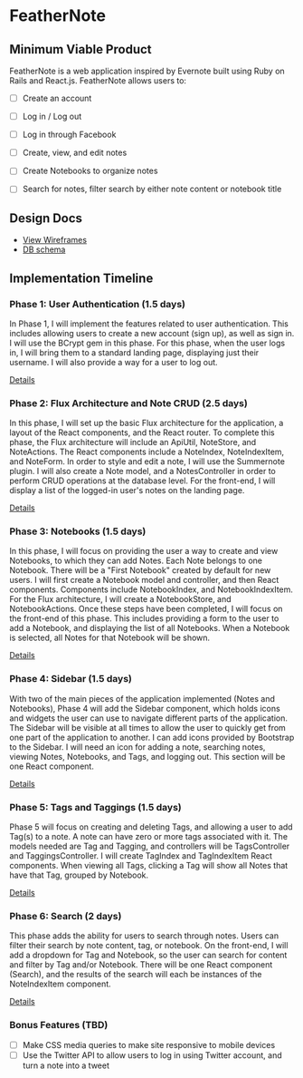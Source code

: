 # FeatherNote

## Minimum Viable Product

FeatherNote is a web application inspired by Evernote built using Ruby on Rails
and React.js. FeatherNote allows users to:

<!-- This is a Markdown checklist. Use it to keep track of your progress! -->

- [ ] Create an account
- [ ] Log in / Log out
- [ ] Log in through Facebook
- [ ] Create, view, and edit notes
- [ ] Create Notebooks to organize notes
- [ ] Search for notes, filter search by either note content or notebook title


## Design Docs
* [View Wireframes][view]
* [DB schema][schema]

[view]: ./docs/wireframes
[schema]: ./docs/schema.md

## Implementation Timeline

### Phase 1: User Authentication (1.5 days)
In Phase 1, I will implement the features related to user authentication.
This includes allowing users to create a new account (sign up), as well
as sign in. I will use the BCrypt gem in this phase. For this phase, when the user
logs in, I will bring them to a standard landing page, displaying just their username.
I will also provide a way for a user to log out.

[Details][phase-one]


### Phase 2: Flux Architecture and Note CRUD (2.5 days)
In this phase, I will set up the basic Flux architecture for the application,
a layout of the React components, and the React router. To complete this phase,
the Flux architecture will include an ApiUtil, NoteStore, and NoteActions. The React
components include a NoteIndex, NoteIndexItem, and NoteForm. In order to
style and edit a note, I will use the Summernote plugin. I will also create
a Note model, and a NotesController in order to perform CRUD operations
at the database level. For the front-end, I will display a list of the
logged-in user's notes on the landing page.

[Details][phase-two]


### Phase 3: Notebooks (1.5 days)
In this phase, I will focus on providing the user a way to create and view Notebooks,
to which they can add Notes. Each Note belongs to one Notebook. There will
be a "First Notebook" created by default for new users.
I will first create a Notebook model and controller, and then React components.
Components include NotebookIndex, and NotebookIndexItem.
For the Flux architecture, I will create a NotebookStore, and NotebookActions.
Once these steps have been completed, I will focus on the front-end of this phase.
This includes providing a form to the user to add a Notebook, and displaying
the list of all Notebooks. When a Notebook is selected, all Notes for that
Notebook will be shown.

[Details][phase-three]


### Phase 4: Sidebar (1.5 days)
With two of the main pieces of the application implemented (Notes and Notebooks),
Phase 4 will add the Sidebar component, which holds icons and widgets
the user can use to navigate different parts of the application. The Sidebar
will be visible at all times to allow the user to quickly get from one part
of the application to another. I can add icons provided by Bootstrap to the Sidebar.
I will need an icon for adding a note, searching notes, viewing Notes, Notebooks,
and Tags, and logging out. This section will be one React component.

[Details][phase-four]


### Phase 5: Tags and Taggings (1.5 days)
Phase 5 will focus on creating and deleting Tags, and allowing a user
to add Tag(s) to a note. A note can have zero or more tags associated with it.
The models needed are Tag and Tagging, and controllers will be TagsController
and TaggingsController. I will create TagIndex and TagIndexItem React components.
When viewing all Tags, clicking a Tag will show all Notes that have
that Tag, grouped by Notebook.

[Details][phase-five]


### Phase 6: Search (2 days)
This phase adds the ability for users to search through notes.
Users can filter their search by note content, tag, or notebook.
On the front-end, I will add a dropdown for Tag and Notebook, so the user
can search for content and filter by Tag and/or Notebook. There will be
one React component (Search), and the results of the search will
each be instances of the NoteIndexItem component.

[Details][phase-six]


### Bonus Features (TBD)
- [ ] Make CSS media queries to make site responsive to mobile devices
- [ ] Use the Twitter API to allow users to log in using Twitter account, and turn a note into a tweet

[phase-one]: ./docs/phases/phase1.md
[phase-two]: ./docs/phases/phase2.md
[phase-three]: ./docs/phases/phase3.md
[phase-four]: ./docs/phases/phase4.md
[phase-five]: ./docs/phases/phase5.md
[phase-six]: ./docs/phases/phase6.md
